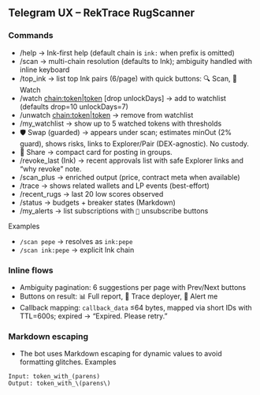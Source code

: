 ## Telegram UX – RekTrace RugScanner

### Commands
- /help → Ink-first help (default chain is `ink:` when prefix is omitted)
- /scan <query> → multi-chain resolution (defaults to Ink); ambiguity handled with inline keyboard
- /top_ink → list top Ink pairs (6/page) with quick buttons: 🔍 Scan, 🔔 Watch
 - /watch <chain:token|token> [drop unlockDays] → add to watchlist (defaults drop=10 unlockDays=7)
 - /unwatch <chain:token|token> → remove from watchlist
 - /my_watchlist → show up to 5 watched tokens with thresholds
 - 🛡️ Swap (guarded) → appears under scan; estimates minOut (2% guard), shows risks, links to Explorer/Pair (DEX-agnostic). No custody.
 - 📰 Share → compact card for posting in groups.
 - /revoke_last <wallet> (Ink) → recent approvals list with safe Explorer links and “why revoke” note.
- /scan_plus <query> → enriched output (price, contract meta when available)
- /trace <wallet> → shows related wallets and LP events (best-effort)
- /recent_rugs → last 20 low scores observed
- /status → budgets + breaker states (Markdown)
- /my_alerts → list subscriptions with `🔕` unsubscribe buttons

Examples
- `/scan pepe` → resolves as `ink:pepe`
- `/scan ink:pepe` → explicit Ink chain

### Inline flows
- Ambiguity pagination: 6 suggestions per page with Prev/Next buttons
- Buttons on result: 📊 Full report, 🧭 Trace deployer, 🔔 Alert me
- Callback mapping: `callback_data` ≤64 bytes, mapped via short IDs with TTL=600s; expired → “Expired. Please retry.”

### Markdown escaping
- The bot uses Markdown escaping for dynamic values to avoid formatting glitches.
Examples
```
Input: token_with_(parens)
Output: token_with_\(parens\)
```


